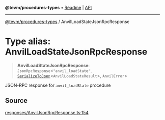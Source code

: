 **@tevm/procedures-types** • [Readme](../README.md) \| [API](../globals.md)

***

[@tevm/procedures-types](../README.md) / AnvilLoadStateJsonRpcResponse

# Type alias: AnvilLoadStateJsonRpcResponse

> **AnvilLoadStateJsonRpcResponse**: `JsonRpcResponse`\<`"anvil_loadState"`, [`SerializeToJson`](SerializeToJson.md)\<`AnvilLoadStateResult`\>, `AnvilError`\>

JSON-RPC response for `anvil_loadState` procedure

## Source

[responses/AnvilJsonRpcResponse.ts:154](https://github.com/evmts/tevm-monorepo/blob/main/packages/procedures-types/src/responses/AnvilJsonRpcResponse.ts#L154)
